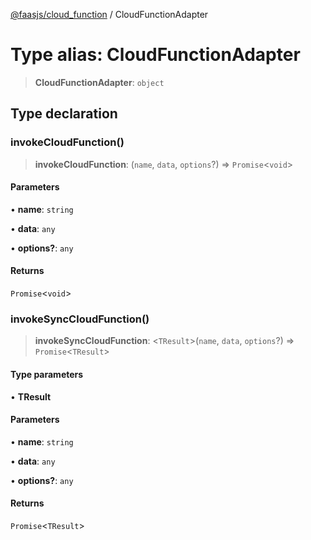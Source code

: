 [@faasjs/cloud_function](../README.md) / CloudFunctionAdapter

# Type alias: CloudFunctionAdapter

> **CloudFunctionAdapter**: `object`

## Type declaration

### invokeCloudFunction()

> **invokeCloudFunction**: (`name`, `data`, `options`?) => `Promise`\<`void`\>

#### Parameters

• **name**: `string`

• **data**: `any`

• **options?**: `any`

#### Returns

`Promise`\<`void`\>

### invokeSyncCloudFunction()

> **invokeSyncCloudFunction**: \<`TResult`\>(`name`, `data`, `options`?) => `Promise`\<`TResult`\>

#### Type parameters

• **TResult**

#### Parameters

• **name**: `string`

• **data**: `any`

• **options?**: `any`

#### Returns

`Promise`\<`TResult`\>
